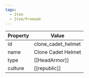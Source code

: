 ```yaml
---
tags:
  - Item
  - Item/Premade
---
```


| Property | Value                 |
| -------- | --------------------- |
| id       | clone_cadet_helmet    |
| name     | Clone Cadet Helmet    |
| type     | [[HeadArmor]]         |
| culture  | [[republic]] |


